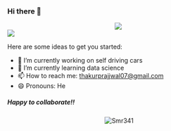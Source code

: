 ### Hi there 👋
<div align="center">
<img src="https://user-images.githubusercontent.com/42115530/92640221-9728ca00-f2fa-11ea-8994-c72b26e937de.gif" align="center"/>
</div>
<img src ="
https://www.google.com/url?sa=i&url=https%3A%2F%2Fgiphy.com%2Fgifs%2FH7I7BiaJqcREH3HFR0%2Fhtml5&psig=AOvVaw2781IawOAlvq08u2x5zhR9&ust=1616413314950000&source=images&cd=vfe&ved=0CAIQjRxqFwoTCPih6P-mwe8CFQAAAAAdAAAAABAQ" align = "center"/>

Here are some ideas to get you started:

- 🔭 I’m currently working on self driving cars
- 🌱 I’m currently learning data science
- 📫 How to reach me: thakurprajjwal07@gmail.com
- 😄 Pronouns: He
##### Happy to collaborate!!
<div align="center">&nbsp;<img align="center" src="https://github-readme-stats.vercel.app/api?username=Smr341&show_icons=true" alt="Smr341" /></div>

